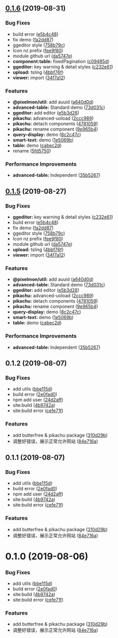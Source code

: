 ## [0.1.6](https://github.com/1ziton/pixelmon/compare/v0.1.3...v0.1.6) (2019-08-31)


### Bug Fixes

* build error ([e5b4c48](https://github.com/1ziton/pixelmon/commit/e5b4c48))
* fix demo ([fa2dd87](https://github.com/1ziton/pixelmon/commit/fa2dd87))
* ggeditor style ([758b79c](https://github.com/1ziton/pixelmon/commit/758b79c))
* Icon nz prefix ([fee9f80](https://github.com/1ziton/pixelmon/commit/fee9f80))
* module github url ([da5747e](https://github.com/1ziton/pixelmon/commit/da5747e))
* **component:table:** fixedPagination ([c09485d](https://github.com/1ziton/pixelmon/commit/c09485d))
* **ggeditor:** key warning & detail styles ([c232e61](https://github.com/1ziton/pixelmon/commit/c232e61))
* **upload:** tsling ([4bbf76f](https://github.com/1ziton/pixelmon/commit/4bbf76f))
* **viewer:** import ([34f7a12](https://github.com/1ziton/pixelmon/commit/34f7a12))


### Features

* **@pixelmon/util:** add auuid ([a640d0d](https://github.com/1ziton/pixelmon/commit/a640d0d))
* **advanced-table:** Standard demo ([73d031c](https://github.com/1ziton/pixelmon/commit/73d031c))
* **ggeditor:** add editor ([e5b3d28](https://github.com/1ziton/pixelmon/commit/e5b3d28))
* **pikachu:** advanced-uoload ([2ccc989](https://github.com/1ziton/pixelmon/commit/2ccc989))
* **pikachu:** detach components ([4781059](https://github.com/1ziton/pixelmon/commit/4781059))
* **pikachu:** rename component ([9e965b4](https://github.com/1ziton/pixelmon/commit/9e965b4))
* **query-display:** demo ([8c2c47c](https://github.com/1ziton/pixelmon/commit/8c2c47c))
* **smart-text:** demo ([1e5069b](https://github.com/1ziton/pixelmon/commit/1e5069b))
* **table:** demo ([cabec2d](https://github.com/1ziton/pixelmon/commit/cabec2d))
* rename ([5fd5750](https://github.com/1ziton/pixelmon/commit/5fd5750))


### Performance Improvements

* **advanced-table:** Independent ([35b5267](https://github.com/1ziton/pixelmon/commit/35b5267))



## [0.1.5](https://github.com/1ziton/pixelmon/compare/v0.1.3...v0.1.5) (2019-08-27)


### Bug Fixes

* **ggeditor:** key warning & detail styles ([c232e61](https://github.com/1ziton/pixelmon/commit/c232e61))
* build error ([e5b4c48](https://github.com/1ziton/pixelmon/commit/e5b4c48))
* fix demo ([fa2dd87](https://github.com/1ziton/pixelmon/commit/fa2dd87))
* ggeditor style ([758b79c](https://github.com/1ziton/pixelmon/commit/758b79c))
* Icon nz prefix ([fee9f80](https://github.com/1ziton/pixelmon/commit/fee9f80))
* module github url ([da5747e](https://github.com/1ziton/pixelmon/commit/da5747e))
* **upload:** tsling ([4bbf76f](https://github.com/1ziton/pixelmon/commit/4bbf76f))
* **viewer:** import ([34f7a12](https://github.com/1ziton/pixelmon/commit/34f7a12))


### Features

* **@pixelmon/util:** add auuid ([a640d0d](https://github.com/1ziton/pixelmon/commit/a640d0d))
* **advanced-table:** Standard demo ([73d031c](https://github.com/1ziton/pixelmon/commit/73d031c))
* **ggeditor:** add editor ([e5b3d28](https://github.com/1ziton/pixelmon/commit/e5b3d28))
* **pikachu:** advanced-uoload ([2ccc989](https://github.com/1ziton/pixelmon/commit/2ccc989))
* **pikachu:** detach components ([4781059](https://github.com/1ziton/pixelmon/commit/4781059))
* **pikachu:** rename component ([9e965b4](https://github.com/1ziton/pixelmon/commit/9e965b4))
* **query-display:** demo ([8c2c47c](https://github.com/1ziton/pixelmon/commit/8c2c47c))
* **smart-text:** demo ([1e5069b](https://github.com/1ziton/pixelmon/commit/1e5069b))
* **table:** demo ([cabec2d](https://github.com/1ziton/pixelmon/commit/cabec2d))


### Performance Improvements

* **advanced-table:** Independent ([35b5267](https://github.com/1ziton/pixelmon/commit/35b5267))



## 0.1.2 (2019-08-07)


### Bug Fixes

* add utils ([bbe115d](https://github.com/1ziton/pixelmon/commit/bbe115d))
* build error ([2e0fad0](https://github.com/1ziton/pixelmon/commit/2e0fad0))
* npm add user ([24d2aff](https://github.com/1ziton/pixelmon/commit/24d2aff))
* site:build ([4b9742a](https://github.com/1ziton/pixelmon/commit/4b9742a))
* site:build error ([cefe71f](https://github.com/1ziton/pixelmon/commit/cefe71f))


### Features

* add butterfree & pikachu package ([310d29b](https://github.com/1ziton/pixelmon/commit/310d29b))
* 调整好错误，展示正常允许网站 ([84e716a](https://github.com/1ziton/pixelmon/commit/84e716a))



## 0.1.1 (2019-08-07)


### Bug Fixes

* add utils ([bbe115d](https://github.com/1ziton/pixelmon/commit/bbe115d))
* build error ([2e0fad0](https://github.com/1ziton/pixelmon/commit/2e0fad0))
* npm add user ([24d2aff](https://github.com/1ziton/pixelmon/commit/24d2aff))
* site:build ([4b9742a](https://github.com/1ziton/pixelmon/commit/4b9742a))
* site:build error ([cefe71f](https://github.com/1ziton/pixelmon/commit/cefe71f))


### Features

* add butterfree & pikachu package ([310d29b](https://github.com/1ziton/pixelmon/commit/310d29b))
* 调整好错误，展示正常允许网站 ([84e716a](https://github.com/1ziton/pixelmon/commit/84e716a))



# 0.1.0 (2019-08-06)


### Bug Fixes

* add utils ([bbe115d](https://github.com/1ziton/pixelmon/commit/bbe115d))
* build error ([2e0fad0](https://github.com/1ziton/pixelmon/commit/2e0fad0))
* site:build ([4b9742a](https://github.com/1ziton/pixelmon/commit/4b9742a))
* site:build error ([cefe71f](https://github.com/1ziton/pixelmon/commit/cefe71f))


### Features

* add butterfree & pikachu package ([310d29b](https://github.com/1ziton/pixelmon/commit/310d29b))
* 调整好错误，展示正常允许网站 ([84e716a](https://github.com/1ziton/pixelmon/commit/84e716a))



